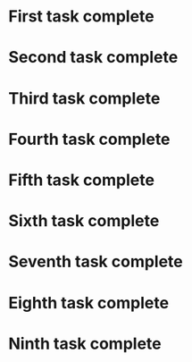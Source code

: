 # First task complete <br>
# Second task complete <br>
# Third task complete <br>
# Fourth task complete <br>
# Fifth task complete <br>
# Sixth task complete <br>
# Seventh task complete <br>
# Eighth task complete <br>
# Ninth task complete <br>